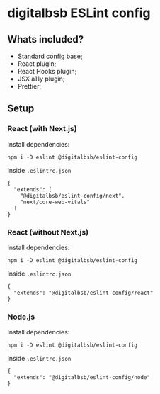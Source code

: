 # digitalbsb ESLint config

## Whats included?

- Standard config base;
- React plugin;
- React Hooks plugin;
- JSX a11y plugin;
- Prettier;

## Setup

### React (with Next.js)

Install dependencies:
```
npm i -D eslint @digitalbsb/eslint-config
```
Inside `.eslintrc.json`
```
{
  "extends": [
    "@digitalbsb/eslint-config/next", 
    "next/core-web-vitals"
  ]
}
```

### React (without Next.js)

Install dependencies:
```
npm i -D eslint @digitalbsb/eslint-config
```
Inside `.eslintrc.json`
```
{
  "extends": "@digitalbsb/eslint-config/react"
}
```

### Node.js

Install dependencies:
```
npm i -D eslint @digitalbsb/eslint-config
```
Inside `.eslintrc.json`
```
{
  "extends": "@digitalbsb/eslint-config/node"
}
```
